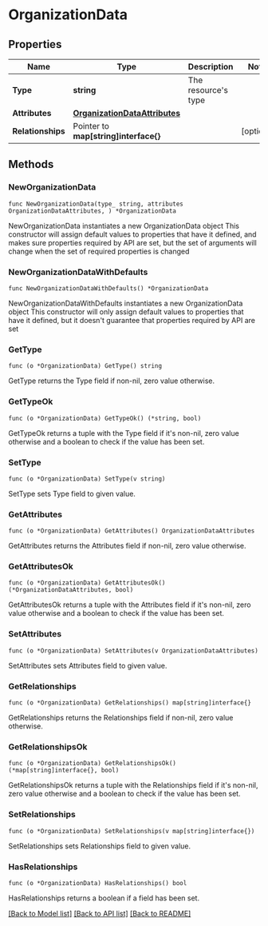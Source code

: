# OrganizationData

## Properties

Name | Type | Description | Notes
------------ | ------------- | ------------- | -------------
**Type** | **string** | The resource&#39;s type | 
**Attributes** | [**OrganizationDataAttributes**](OrganizationDataAttributes.md) |  | 
**Relationships** | Pointer to **map[string]interface{}** |  | [optional] 

## Methods

### NewOrganizationData

`func NewOrganizationData(type_ string, attributes OrganizationDataAttributes, ) *OrganizationData`

NewOrganizationData instantiates a new OrganizationData object
This constructor will assign default values to properties that have it defined,
and makes sure properties required by API are set, but the set of arguments
will change when the set of required properties is changed

### NewOrganizationDataWithDefaults

`func NewOrganizationDataWithDefaults() *OrganizationData`

NewOrganizationDataWithDefaults instantiates a new OrganizationData object
This constructor will only assign default values to properties that have it defined,
but it doesn't guarantee that properties required by API are set

### GetType

`func (o *OrganizationData) GetType() string`

GetType returns the Type field if non-nil, zero value otherwise.

### GetTypeOk

`func (o *OrganizationData) GetTypeOk() (*string, bool)`

GetTypeOk returns a tuple with the Type field if it's non-nil, zero value otherwise
and a boolean to check if the value has been set.

### SetType

`func (o *OrganizationData) SetType(v string)`

SetType sets Type field to given value.


### GetAttributes

`func (o *OrganizationData) GetAttributes() OrganizationDataAttributes`

GetAttributes returns the Attributes field if non-nil, zero value otherwise.

### GetAttributesOk

`func (o *OrganizationData) GetAttributesOk() (*OrganizationDataAttributes, bool)`

GetAttributesOk returns a tuple with the Attributes field if it's non-nil, zero value otherwise
and a boolean to check if the value has been set.

### SetAttributes

`func (o *OrganizationData) SetAttributes(v OrganizationDataAttributes)`

SetAttributes sets Attributes field to given value.


### GetRelationships

`func (o *OrganizationData) GetRelationships() map[string]interface{}`

GetRelationships returns the Relationships field if non-nil, zero value otherwise.

### GetRelationshipsOk

`func (o *OrganizationData) GetRelationshipsOk() (*map[string]interface{}, bool)`

GetRelationshipsOk returns a tuple with the Relationships field if it's non-nil, zero value otherwise
and a boolean to check if the value has been set.

### SetRelationships

`func (o *OrganizationData) SetRelationships(v map[string]interface{})`

SetRelationships sets Relationships field to given value.

### HasRelationships

`func (o *OrganizationData) HasRelationships() bool`

HasRelationships returns a boolean if a field has been set.


[[Back to Model list]](../README.md#documentation-for-models) [[Back to API list]](../README.md#documentation-for-api-endpoints) [[Back to README]](../README.md)


